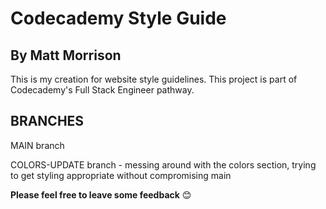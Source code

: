 # Codecademy Style Guide

## By Matt Morrison

This is my creation for website style guidelines. This project is part of Codecademy's Full Stack Engineer pathway.

## BRANCHES

MAIN branch

COLORS-UPDATE branch - messing around with the colors section, trying to get styling appropriate without compromising main

**Please feel free to leave some feedback** 😊

